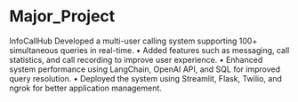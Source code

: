 # Major_Project
InfoCallHub 
Developed a multi-user calling system supporting 100+ simultaneous queries in real-time.
• Added features such as messaging, call statistics, and call recording to improve user experience.
• Enhanced system performance using LangChain, OpenAI API, and SQL for improved query resolution.
• Deployed the system using Streamlit, Flask, Twilio, and ngrok for better application management.
